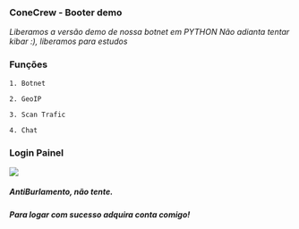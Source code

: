 ### ConeCrew - Booter demo

_Liberamos a versão demo de nossa botnet em PYTHON_
_Não adianta tentar kibar :), liberamos para estudos_

### Funções

```
1. Botnet

2. GeoIP

3. Scan Trafic

4. Chat

```
### Login Painel
<img src="https://image.prntscr.com/image/7OuPfIJ_TKOF4i7zTnuQcw.png">

##### AntiBurlamento, não tente.
##### Para logar com sucesso adquira conta comigo!


